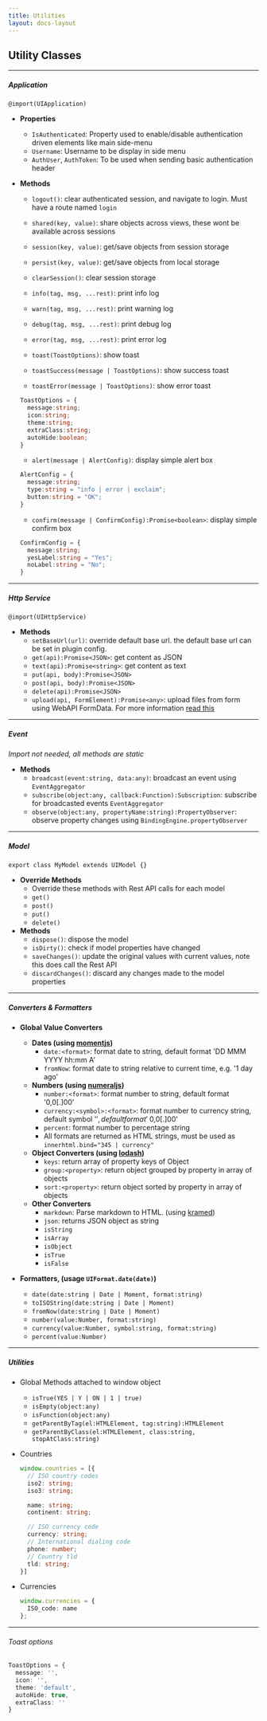 ```yaml
---
title: Utilities
layout: docs-layout
---
```


## Utility Classes

----

##### Application

`@import(UIApplication)`

* __Properties__
  * `IsAuthenticated`: Property used to enable/disable authentication driven elements like main side-menu
  * `Username`: Username to be display in side menu
  * `AuthUser`, `AuthToken`: To be used when sending basic authentication header
* __Methods__
  * `logout()`: clear authenticated session, and navigate to login. Must have a route named `login`
  * `shared(key, value)`: share objects across views, these wont be available across sessions
  * `session(key, value)`: get/save objects from session storage
  * `persist(key, value)`: get/save objects from local storage
  * `clearSession()`: clear session storage

  * `info(tag, msg, ...rest)`: print info log
  * `warn(tag, msg, ...rest)`: print warning log
  * `debug(tag, msg, ...rest)`: print debug log
  * `error(tag, msg, ...rest)`: print error log

  * `toast(ToastOptions)`: show toast
  * `toastSuccess(message | ToastOptions)`: show success toast
  * `toastError(message | ToastOptions)`: show error toast

  ```ts
  ToastOptions = {
    message:string;
    icon:string;
    theme:string;
    extraClass:string;
    autoHide:boolean;
  }
  ```

  * `alert(message | AlertConfig)`: display simple alert box

  ```ts
  AlertConfig = {
    message:string;
    type:string = "info | error | exclaim";
    button:string = "OK";
  }
  ```
  * `confirm(message | ConfirmConfig):Promise<boolean>`: display simple confirm box

  ```ts
  ConfirmConfig = {
    message:string;
    yesLabel:string = "Yes";
    noLabel:string = "No";
  }
  ```

----

##### Http Service

`@import(UIHttpService)`

* __Methods__
  * `setBaseUrl(url)`: override default base url. the default base url can be set in plugin config.
  * `get(api):Promise<JSON>`: get content as JSON
  * `text(api):Promise<string>`: get content as text
  * `put(api, body):Promise<JSON>`
  * `post(api, body):Promise<JSON>`
  * `delete(api):Promise<JSON>`
  * `upload(api, FormElement):Promise<any>`: upload files from form using WebAPI FormData. For more information [read this](https://developer.mozilla.org/en-US/docs/Web/API/FormData/Using_FormData_Objects)

----

##### Event

_Import not needed, all methods are static_

* __Methods__
  * `broadcast(event:string, data:any)`: broadcast an event using `EventAggregator`
  * `subscribe(object:any, callback:Function):Subscription`: subscribe for broadcasted events `EventAggregator`
  * `observe(object:any, propertyName:string):PropertyObserver`: observe property changes using `BindingEngine.propertyObserver`

----

##### Model

`export class MyModel extends UIModel {}`

* __Override Methods__
  * Override these methods with Rest API calls for each model
  * `get()`
  * `post()`
  * `put()`
  * `delete()`
* __Methods__
  * `dispose()`: dispose the model
  * `isDirty()`: check if model properties have changed
  * `saveChanges()`: update the original values with current values, note this does call the Rest API
  * `discardChanges()`: discard any changes made to the model properties

----

##### Converters & Formatters

* __Global Value Converters__
  * __Dates (using [momentjs](http://momentjs.com))__
    * `date:<format>`: format date to string, default format 'DD MMM YYYY hh:mm A'
    * `fromNow`: format date to string relative to current time, e.g. '1 day ago'
  * __Numbers (using [numeraljs](http://numeraljs.com))__
    * `number:<format>`: format number to string, default format '0,0[.]00'
    * `currency:<symbol>:<format>`: format number to currency string, default symbol '$', default format '$ 0,0[.]00'
    * `percent`: format number to percentage string
    * All formats are returned as HTML strings, must be used as `innerhtml.bind="345 | currency"`
  * __Object Converters (using [lodash](https://lodash.com))__
    * `keys`: return array of property keys of Object
    * `group:<property>`: return object grouped by property in array of objects
    * `sort:<property>`: return object sorted by property in array of objects
  * __Other Converters__
    * `markdown`: Parse markdown to HTML. (using [kramed](https://www.npmjs.com/package/kramed))
    * `json`: returns JSON object as string
    * `isString`
    * `isArray`
    * `isObject`
    * `isTrue`
    * `isFalse`

* __Formatters, (usage `UIFormat.date(date)`)__
  * `date(date:string | Date | Moment, format:string)`
  * `toISOString(date:string | Date | Moment)`
  * `fromNow(date:string | Date | Moment)`
  * `number(value:Number, format:string)`
  * `currency(value:Number, symbol:string, format:string)`
  * `percent(value:Number)`

----

##### Utilities

* Global Methods attached to window object
  * `isTrue(YES | Y | ON | 1 | true)`
  * `isEmpty(object:any)`
  * `isFunction(object:any)`
  * `getParentByTag(el:HTMLElement, tag:string):HTMLElement`
  * `getParentByClass(el:HTMLElement, class:string, stopAtClass:string)`
* Countries

  ```ts
  window.countries = [{
    // ISO country codes
    iso2: string;
    iso3: string;

    name: string;
    continent: string;

    // ISO currency code
    currency: string;
    // International dialing code
    phone: number;
    // Country tld
    tld: string;
  }]
  ```
* Currencies

  ```ts
  window.currencies = {
    ISO_code: name
  };
  ```

----

###### Toast options

```ts
ToastOptions = {
  message: '',
  icon: '',
  theme: 'default',
  autoHide: true,
  extraClass: ''
}
```
